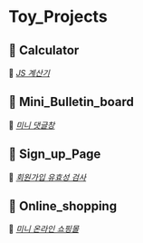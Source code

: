Toy_Projects
=========================


📂 Calculator
-----------------------

  📍 <a href="http://127.0.0.1:5500/Calculator/calculator.html" target="_blank">_JS 계산기_</a>


📂 Mini_Bulletin_board
-----------------------

  📍 <a href="http://127.0.0.1:5500/Mini_Bulletin_board/index.html" target="_blank">_미니 댓글창_</a>
  
  
📂 Sign_up_Page
-----------------------  
  
  📍 <a href="http://127.0.0.1:5500/Sign_up_Page/src/index.html" target="_blank">_회원가입 유효성 검사_</a>
  
  
📂 Online_shopping
-----------------------  

  📍 <a href="http://127.0.0.1:5500/Online_shopping/clothes.html" target="_blank">_미니 온라인 쇼핑몰_</a>
